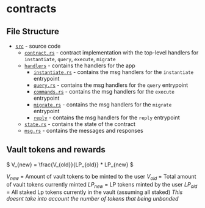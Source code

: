 
# contracts

## File Structure
- [`src`](src) - source code
  - [`contract.rs`](src/contract.rs) - contract implementation with the top-level handlers for `instantiate`, `query`, `execute`, `migrate`
  - [`handlers`](src/handlers) - contains the handlers for the app
    - [`instantiate.rs`](src/handlers/instantiate.rs) - contains the msg handlers for the `instantiate` entrypoint
    - [`query.rs`](src/handlers/query.rs) - contains the msg handlers for the `query` entrypoint
    - [`commands.rs`](src/handlers/execute.rs) - contains the msg handlers for the `execute` entrypoint
    - [`migrate.rs`](src/handlers/migrate.rs) - contains the msg handlers for the `migrate` entrypoint
    - [`reply`](src/handlers/reply) - contains the msg handlers for the `reply` entrypoint
  - [`state.rs`](src/package/state.rs) - contains the state of the contract
  - [`msg.rs`](src/package/msg.rs) - contains the messages and responses


## Vault tokens and rewards

$ V_{new} = \frac{V_{old}}{LP_{old}} * LP_{new} $


$V_{new}$ = Amount of vault tokens to be minted to the user
$V_{old}$ = Total amount of vault tokens currently minted
$LP_{new}$ = LP tokens minted by the user
$LP_{old}$ = All staked Lp tokens currently in the vault (assuming all staked)
*This doesnt take into account the number of tokens that being unbonded*

